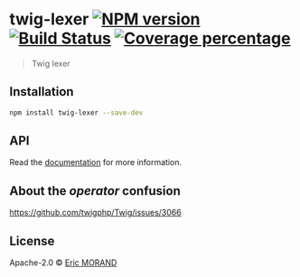 # twig-lexer [![NPM version][npm-image]][npm-url] [![Build Status][travis-image]][travis-url] [![Coverage percentage][coveralls-image]][coveralls-url]

> Twig lexer

## Installation

```bash
npm install twig-lexer --save-dev
```

## API

Read the [documentation](https://nightlycommit.github.io/twig-lexer) for more information.

## About the _operator_ confusion

https://github.com/twigphp/Twig/issues/3066

## License

Apache-2.0 © [Eric MORAND]()

[npm-image]: https://badge.fury.io/js/twig-lexer.svg
[npm-url]: https://npmjs.org/package/twig-lexer
[travis-image]: https://travis-ci.org/NightlyCommit/twig-lexer.svg?branch=master
[travis-url]: https://travis-ci.org/NightlyCommit/twig-lexer
[coveralls-image]: https://coveralls.io/repos/github/NightlyCommit/twig-lexer/badge.svg
[coveralls-url]: https://coveralls.io/github/NightlyCommit/twig-lexer